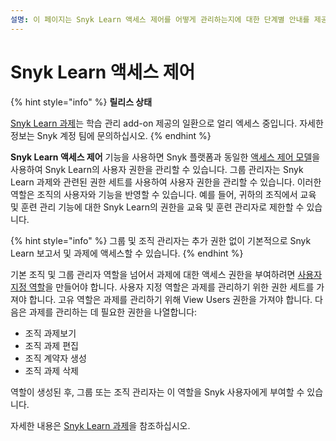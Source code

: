 ```yaml
---
설명: 이 페이지는 Snyk Learn 액세스 제어를 어떻게 관리하는지에 대한 단계별 안내를 제공합니다.
---
```


# Snyk Learn 액세스 제어

{% hint style="info" %}
**릴리스 상태**

[Snyk Learn 과제](snyk-learn-assignments.md)는 학습 관리 add-on 제공의 일환으로 얼리 엑세스 중입니다. 자세한 정보는 Snyk 계정 팀에 문의하십시오.
{% endhint %}

**Snyk Learn 액세스 제어** 기능을 사용하면 Snyk 플랫폼과 동일한 [액세스 제어 모델](../../snyk-admin/user-roles/user-role-management.md)을 사용하여 Snyk Learn의 사용자 권한을 관리할 수 있습니다. 그룹 관리자는 Snyk Learn 과제와 관련된 권한 세트를 사용하여 사용자 권한을 관리할 수 있습니다. 이러한 역할은 조직의 사용자와 기능을 반영할 수 있습니다. 예를 들어, 귀하의 조직에서 교육 및 훈련 관리 기능에 대한 Snyk Learn의 권한을 교육 및 훈련 관리자로 제한할 수 있습니다.

{% hint style="info" %}
그룹 및 조직 관리자는 추가 권한 없이 기본적으로 Snyk Learn 보고서 및 과제에 액세스할 수 있습니다.
{% endhint %}

기본 조직 및 그룹 관리자 역할을 넘어서 과제에 대한 액세스 권한을 부여하려면 [사용자 지정 역할](../../snyk-admin/user-roles/custom-role-templates/snyk-learn-learning-admin.md)을 만들어야 합니다. 사용자 지정 역할은 과제를 관리하기 위한 권한 세트를 가져야 합니다. 고유 역할은 과제를 관리하기 위해 View Users 권한을 가져야 합니다. 다음은 과제를 관리하는 데 필요한 권한을 나열합니다:

* 조직 과제보기
* 조직 과제 편집
* 조직 계약자 생성
* 조직 과제 삭제

역할이 생성된 후, 그룹 또는 조직 관리자는 이 역할을 Snyk 사용자에게 부여할 수 있습니다.

자세한 내용은 [Snyk Learn 과제](snyk-learn-assignments.md)을 참조하십시오.
